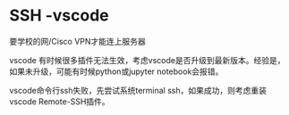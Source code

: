 # SSH -vscode

要学校的网/Cisco VPN才能连上服务器

vscode 有时候很多插件无法生效，考虑vscode是否升级到最新版本。经验是，如果未升级，可能有时候python或jupyter notebook会报错。

vscode命令行ssh失败，先尝试系统terminal ssh，如果成功，则考虑重装vscode Remote-SSH插件。



